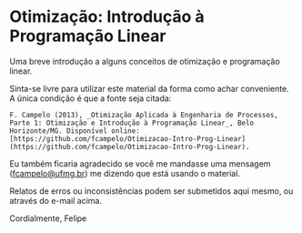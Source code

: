 # Otimização: Introdução à Programação Linear
Uma breve introdução a alguns conceitos de otimização e programação linear.

Sinta-se livre para utilizar este material da forma como achar conveniente. A única condição é que a fonte seja citada:

    F. Campelo (2013), _Otimização Aplicada à Engenharia de Processos, Parte 1: Otimização e Introdução à Programação Linear_, Belo Horizonte/MG. Disponível online: [https://github.com/fcampelo/Otimizacao-Intro-Prog-Linear](https://github.com/fcampelo/Otimizacao-Intro-Prog-Linear).

Eu também ficaria agradecido se você me mandasse uma mensagem ([fcampelo@ufmg.br](fcampelo@ufmg.br)) me dizendo que está usando o material.

Relatos de erros ou inconsistências podem ser submetidos aqui mesmo, ou através do e-mail acima.

Cordialmente,
Felipe
